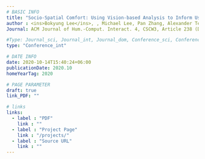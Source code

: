 ```yaml
---
# BASIC INFO
title: "Socio-Spatial Comfort: Using Vision-based Analysis to Inform User-Centred Human-Building Interactions / Best Paper Award (Top 1%)"
author : <ins>Bokyung Lee</ins>, , Michael Lee, Pan Zhang, Alexander Tessier, Daniel Saakes, Azam Khan.
Journal: ACM Journal of Hum.-Comput. Interact. 4, CSCW3, Article 238 (December 2020), 33 pages.

#Type: Journal_sci, Journal_int, Journal_dom, Conference_sci, Conference_int, conference_dom
type: "Conference_int"

# DATE INFO
date: 2020-10-14T15:40:24+06:00
publicationDate: 2020.10
homeYearTag: 2020

# PAGE PARAMETER
draft: true
link_PDF: ""

# links
links:
  - label : "PDF"
    link : ""
  - label : "Project Page"
    link : "/projects/"
  - label : "Source URL"
    link : ""
---
```

